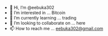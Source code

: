 - 👋 Hi, I’m @eebuka302
- 👀 I’m interested in ... Bitcoin
- 🌱 I’m currently learning ... trading
- 💞️ I’m looking to collaborate on ... here
- 📫 How to reach me ... eebuka302@gmail.com

<!---
eebuka302/eebuka302 is a ✨ special ✨ repository because its `README.md` (this file) appears on your GitHub profile.
You can click the Preview link to take a look at your changes.
--->
